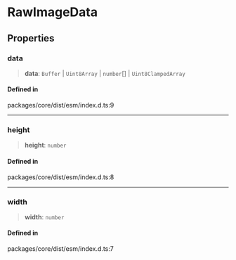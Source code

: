 # RawImageData

## Properties

### data

> **data**: `Buffer` \| `Uint8Array` \| `number`\[\] \|
> `Uint8ClampedArray`

#### Defined in

packages/core/dist/esm/index.d.ts:9

------------------------------------------------------------------------

### height

> **height**: `number`

#### Defined in

packages/core/dist/esm/index.d.ts:8

------------------------------------------------------------------------

### width

> **width**: `number`

#### Defined in

packages/core/dist/esm/index.d.ts:7
